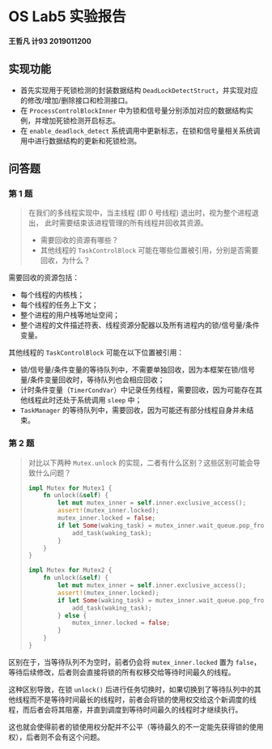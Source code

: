 # OS Lab5 实验报告

<h4>王哲凡 计93 2019011200</h4>

## 实现功能

- 首先实现用于死锁检测的封装数据结构 `DeadLockDetectStruct`，并实现对应的修改/增加/删除接口和检测接口。
- 在 `ProcessControlBlockInner` 中为锁和信号量分别添加对应的数据结构实例，并增加死锁检测开启标志。
- 在 `enable_deadlock_detect` 系统调用中更新标志，在锁和信号量相关系统调用中进行数据结构的更新和死锁检测。

## 问答题

### 第 1 题

> 在我们的多线程实现中，当主线程 (即 $0$ 号线程) 退出时，视为整个进程退出， 此时需要结束该进程管理的所有线程并回收其资源。
> - 需要回收的资源有哪些？
> - 其他线程的 `TaskControlBlock` 可能在哪些位置被引用，分别是否需要回收，为什么？

需要回收的资源包括：
- 每个线程的内核栈；
- 每个线程的任务上下文；
- 整个进程的用户栈等地址空间；
- 整个进程的文件描述符表、线程资源分配器以及所有进程内的锁/信号量/条件变量。

其他线程的 `TaskControlBlock` 可能在以下位置被引用：
- 锁/信号量/条件变量的等待队列中，不需要单独回收，因为本框架在锁/信号量/条件变量回收时，等待队列也会相应回收；
- 计时条件变量（`TimerCondVar`）中记录任务线程，需要回收，因为可能存在其他线程此时还处于系统调用 `sleep` 中；
- `TaskManager` 的等待队列中，需要回收，因为可能还有部分线程自身并未结束。

### 第 2 题

> 对比以下两种 `Mutex.unlock` 的实现，二者有什么区别？这些区别可能会导致什么问题？
> ```rust
> impl Mutex for Mutex1 {
>     fn unlock(&self) {
>         let mut mutex_inner = self.inner.exclusive_access();
>         assert!(mutex_inner.locked);
>         mutex_inner.locked = false;
>         if let Some(waking_task) = mutex_inner.wait_queue.pop_front() {
>             add_task(waking_task);
>         }
>     }
> }
> 
> impl Mutex for Mutex2 {
>     fn unlock(&self) {
>         let mut mutex_inner = self.inner.exclusive_access();
>         assert!(mutex_inner.locked);
>         if let Some(waking_task) = mutex_inner.wait_queue.pop_front() {
>             add_task(waking_task);
>         } else {
>             mutex_inner.locked = false;
>         }
>     }
> }
> ```

区别在于，当等待队列不为空时，前者仍会将 `mutex_inner.locked` 置为 `false`，等待后续修改，后者则会直接将锁的所有权移交给等待时间最久的线程。

这种区别导致，在锁 `unlock()` 后进行任务切换时，如果切换到了等待队列中的其他线程而不是等待时间最长的线程时，前者会将锁的使用权交给这个新调度的线程，而后者会将其阻塞，并直到调度到等待时间最久的线程时才继续执行。

这也就会使得前者的锁使用权分配并不公平（等待最久的不一定能先获得锁的使用权），后者则不会有这个问题。
